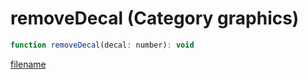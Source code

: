 # removeDecal (Category graphics)

```js
function removeDecal(decal: number): void
```

[filename](removeDecal_m.md ':include')